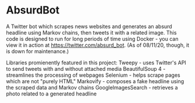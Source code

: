 # AbsurdBot
A Twitter bot which scrapes news websites and generates an absurd headline using Markov chains, then tweets it with a related image.
This code is designed to run for long periods of time using Docker - you can view it in action at https://twitter.com/absurd_bot. (As of 08/11/20, though, it is down for maintenance.)

Libraries promienently featured in this project:
Tweepy - uses Twitter's API to send tweets with and without attached media
BeautifulSoup 4 - streamlines the processing of webpages
Selenium - helps scrape pages which are not "purely HTML"
Markovify - composes a fake headline using the scraped data and Markov chains
GoogleImagesSearch - retrieves a photo related to a generated headline
